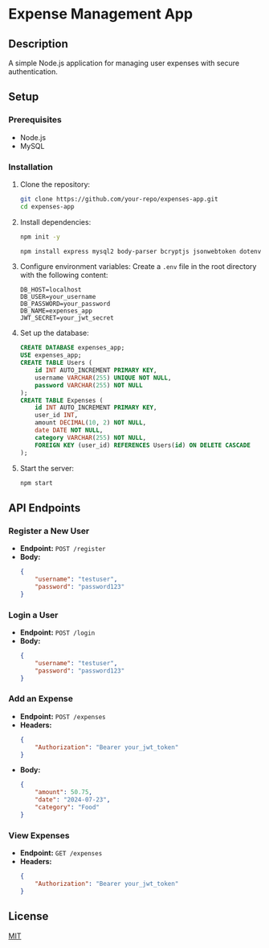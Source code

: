 # Expense Management App

## Description
A simple Node.js application for managing user expenses with secure authentication.

## Setup

### Prerequisites
- Node.js
- MySQL

### Installation
1. Clone the repository:
    ```sh
    git clone https://github.com/your-repo/expenses-app.git
    cd expenses-app
    ```

2. Install dependencies:
    ```sh
    npm init -y

   npm install express mysql2 body-parser bcryptjs jsonwebtoken dotenv

    ```

3. Configure environment variables:
    Create a `.env` file in the root directory with the following content:
    ```env
    DB_HOST=localhost
    DB_USER=your_username
    DB_PASSWORD=your_password
    DB_NAME=expenses_app
    JWT_SECRET=your_jwt_secret
    ```

4. Set up the database:
    ```sql
    CREATE DATABASE expenses_app;
    USE expenses_app;
    CREATE TABLE Users (
        id INT AUTO_INCREMENT PRIMARY KEY,
        username VARCHAR(255) UNIQUE NOT NULL,
        password VARCHAR(255) NOT NULL
    );
    CREATE TABLE Expenses (
        id INT AUTO_INCREMENT PRIMARY KEY,
        user_id INT,
        amount DECIMAL(10, 2) NOT NULL,
        date DATE NOT NULL,
        category VARCHAR(255) NOT NULL,
        FOREIGN KEY (user_id) REFERENCES Users(id) ON DELETE CASCADE
    );
    ```

5. Start the server:
    ```sh
    npm start
    ```

## API Endpoints

### Register a New User
- **Endpoint:** `POST /register`
- **Body:**
    ```json
    {
        "username": "testuser",
        "password": "password123"
    }
    ```

### Login a User
- **Endpoint:** `POST /login`
- **Body:**
    ```json
    {
        "username": "testuser",
        "password": "password123"
    }
    ```

### Add an Expense
- **Endpoint:** `POST /expenses`
- **Headers:**
    ```json
    {
        "Authorization": "Bearer your_jwt_token"
    }
    ```
- **Body:**
    ```json
    {
        "amount": 50.75,
        "date": "2024-07-23",
        "category": "Food"
    }
    ```

### View Expenses
- **Endpoint:** `GET /expenses`
- **Headers:**
    ```json
    {
        "Authorization": "Bearer your_jwt_token"
    }
    ```

## License
[MIT](https://choosealicense.com/licenses/mit/)
